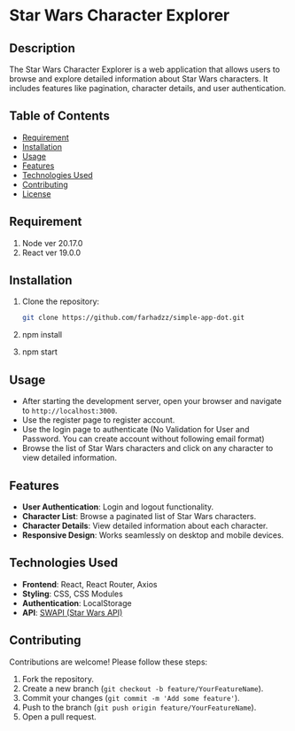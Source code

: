 # Star Wars Character Explorer

## Description

The Star Wars Character Explorer is a web application that allows users to browse and explore detailed information about Star Wars characters. It includes features like pagination, character details, and user authentication.

## Table of Contents

- [Requirement](#requirement)
- [Installation](#installation)
- [Usage](#usage)
- [Features](#features)
- [Technologies Used](#technologies-used)
- [Contributing](#contributing)
- [License](#license)

## Requirement

1. Node ver 20.17.0
2. React ver 19.0.0

## Installation

1. Clone the repository:

   ```bash
   git clone https://github.com/farhadzz/simple-app-dot.git

   ```

2. npm install
3. npm start

## Usage

- After starting the development server, open your browser and navigate to `http://localhost:3000`.
- Use the register page to register account.
- Use the login page to authenticate (No Validation for User and Password. You can create account without following email format)
- Browse the list of Star Wars characters and click on any character to view detailed information.

## Features

- **User Authentication**: Login and logout functionality.
- **Character List**: Browse a paginated list of Star Wars characters.
- **Character Details**: View detailed information about each character.
- **Responsive Design**: Works seamlessly on desktop and mobile devices.

## Technologies Used

- **Frontend**: React, React Router, Axios
- **Styling**: CSS, CSS Modules
- **Authentication**: LocalStorage
- **API**: [SWAPI (Star Wars API)](https://swapi.dev/)

## Contributing

Contributions are welcome! Please follow these steps:

1. Fork the repository.
2. Create a new branch (`git checkout -b feature/YourFeatureName`).
3. Commit your changes (`git commit -m 'Add some feature'`).
4. Push to the branch (`git push origin feature/YourFeatureName`).
5. Open a pull request.
